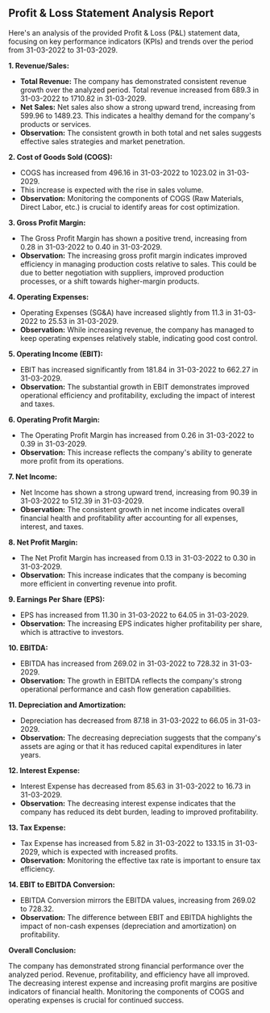 ## Profit & Loss Statement Analysis Report

Here's an analysis of the provided Profit & Loss (P&L) statement data, focusing on key performance indicators (KPIs) and trends over the period from 31-03-2022 to 31-03-2029.

**1. Revenue/Sales:**

*   **Total Revenue:** The company has demonstrated consistent revenue growth over the analyzed period. Total revenue increased from 689.3 in 31-03-2022 to 1710.82 in 31-03-2029.
*   **Net Sales:** Net sales also show a strong upward trend, increasing from 599.96 to 1489.23. This indicates a healthy demand for the company's products or services.
*   **Observation:** The consistent growth in both total and net sales suggests effective sales strategies and market penetration.

**2. Cost of Goods Sold (COGS):**

*   COGS has increased from 496.16 in 31-03-2022 to 1023.02 in 31-03-2029.
*   This increase is expected with the rise in sales volume.
*   **Observation:** Monitoring the components of COGS (Raw Materials, Direct Labor, etc.) is crucial to identify areas for cost optimization.

**3. Gross Profit Margin:**

*   The Gross Profit Margin has shown a positive trend, increasing from 0.28 in 31-03-2022 to 0.40 in 31-03-2029.
*   **Observation:** The increasing gross profit margin indicates improved efficiency in managing production costs relative to sales. This could be due to better negotiation with suppliers, improved production processes, or a shift towards higher-margin products.

**4. Operating Expenses:**

*   Operating Expenses (SG&A) have increased slightly from 11.3 in 31-03-2022 to 25.53 in 31-03-2029.
*   **Observation:** While increasing revenue, the company has managed to keep operating expenses relatively stable, indicating good cost control.

**5. Operating Income (EBIT):**

*   EBIT has increased significantly from 181.84 in 31-03-2022 to 662.27 in 31-03-2029.
*   **Observation:** The substantial growth in EBIT demonstrates improved operational efficiency and profitability, excluding the impact of interest and taxes.

**6. Operating Profit Margin:**

*   The Operating Profit Margin has increased from 0.26 in 31-03-2022 to 0.39 in 31-03-2029.
*   **Observation:** This increase reflects the company's ability to generate more profit from its operations.

**7. Net Income:**

*   Net Income has shown a strong upward trend, increasing from 90.39 in 31-03-2022 to 512.39 in 31-03-2029.
*   **Observation:** The consistent growth in net income indicates overall financial health and profitability after accounting for all expenses, interest, and taxes.

**8. Net Profit Margin:**

*   The Net Profit Margin has increased from 0.13 in 31-03-2022 to 0.30 in 31-03-2029.
*   **Observation:** This increase indicates that the company is becoming more efficient in converting revenue into profit.

**9. Earnings Per Share (EPS):**

*   EPS has increased from 11.30 in 31-03-2022 to 64.05 in 31-03-2029.
*   **Observation:** The increasing EPS indicates higher profitability per share, which is attractive to investors.

**10. EBITDA:**

*   EBITDA has increased from 269.02 in 31-03-2022 to 728.32 in 31-03-2029.
*   **Observation:** The growth in EBITDA reflects the company's strong operational performance and cash flow generation capabilities.

**11. Depreciation and Amortization:**

*   Depreciation has decreased from 87.18 in 31-03-2022 to 66.05 in 31-03-2029.
*   **Observation:** The decreasing depreciation suggests that the company's assets are aging or that it has reduced capital expenditures in later years.

**12. Interest Expense:**

*   Interest Expense has decreased from 85.63 in 31-03-2022 to 16.73 in 31-03-2029.
*   **Observation:** The decreasing interest expense indicates that the company has reduced its debt burden, leading to improved profitability.

**13. Tax Expense:**

*   Tax Expense has increased from 5.82 in 31-03-2022 to 133.15 in 31-03-2029, which is expected with increased profits.
*   **Observation:** Monitoring the effective tax rate is important to ensure tax efficiency.

**14. EBIT to EBITDA Conversion:**

*   EBITDA Conversion mirrors the EBITDA values, increasing from 269.02 to 728.32.
*   **Observation:** The difference between EBIT and EBITDA highlights the impact of non-cash expenses (depreciation and amortization) on profitability.

**Overall Conclusion:**

The company has demonstrated strong financial performance over the analyzed period. Revenue, profitability, and efficiency have all improved. The decreasing interest expense and increasing profit margins are positive indicators of financial health. Monitoring the components of COGS and operating expenses is crucial for continued success.